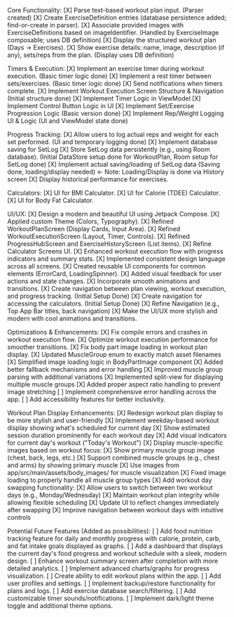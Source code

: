Core Functionality:
[X] Parse text-based workout plan input. (Parser created)
[X] Create ExerciseDefinition entries (database persistence added; find-or-create in parser).
[X] Associate provided images with ExerciseDefinitions based on imageIdentifier. (Handled by ExerciseImage composable; uses DB definition)
[X] Display the structured workout plan (Days -> Exercises).
[X] Show exercise details: name, image, description (if any), sets/reps from the plan. (Display uses DB definition)

Timers & Execution:
[X] Implement an exercise timer during workout execution. (Basic timer logic done)
[X] Implement a rest timer between sets/exercises. (Basic timer logic done)
[X] Send notifications when timers complete.
    [X] Implement Workout Execution Screen Structure & Navigation (Initial structure done)
    [X] Implement Timer Logic in ViewModel
    [X] Implement Control Button Logic in UI
    [X] Implement Set/Exercise Progression Logic (Basic version done)
    [X] Implement Rep/Weight Logging UI & Logic (UI and ViewModel state done)

Progress Tracking:
[X] Allow users to log actual reps and weight for each set performed. (UI and temporary logging done)
    [X] Implement database saving for SetLog
[X] Store SetLog data persistently (e.g., using Room database). (Initial DataStore setup done for WorkoutPlan, Room setup for SetLog done)
    [X] Implement actual saving/loading of SetLog data (Saving done, loading/display needed) <- Note: Loading/Display is done via History screen
[X] Display historical performance for exercises.

Calculators:
[X] UI for BMI Calculator.
[X] UI for Calorie (TDEE) Calculator.
[X] UI for Body Fat Calculator.

UI/UX:
[X] Design a modern and beautiful UI using Jetpack Compose.
    [X] Applied custom Theme (Colors, Typography).
    [X] Refined WorkoutPlanScreen (Display Cards, Input Area).
    [X] Refined WorkoutExecutionScreen (Layout, Timer, Controls).
    [X] Refined ProgressHubScreen and ExerciseHistoryScreen (List items).
    [X] Refine Calculator Screens UI.
    [X] Enhanced workout execution flow with progress indicators and summary stats.
    [X] Implemented consistent design language across all screens.
    [X] Created reusable UI components for common elements (ErrorCard, LoadingSpinner).
    [X] Added visual feedback for user actions and state changes.
[X] Incorporate smooth animations and transitions.
[X] Create navigation between plan viewing, workout execution, and progress tracking. (Initial Setup Done)
[X] Create navigation for accessing the calculators. (Initial Setup Done)
[X] Refine Navigation (e.g., Top App Bar titles, back navigation)
[X] Make the UI/UX more stylish and modern with cool animations and transitions.

Optimizations & Enhancements:
[X] Fix compile errors and crashes in workout execution flow.
[X] Optimize workout execution performance for smoother transitions.
[X] Fix body part image loading in workout plan display.
  [X] Updated MuscleGroup enum to exactly match asset filenames
  [X] Simplified image loading logic in BodyPartImage component
  [X] Added better fallback mechanisms and error handling
  [X] Improved muscle group parsing with additional variations
  [X] Implemented split-view for displaying multiple muscle groups
  [X] Added proper aspect ratio handling to prevent image stretching
[ ] Implement comprehensive error handling across the app.
[ ] Add accessibility features for better inclusivity.

Workout Plan Display Enhancements:
[X] Redesign workout plan display to be more stylish and user-friendly
[X] Implement weekday-based workout display showing what's scheduled for current day
[X] Show estimated session duration prominently for each workout day
[X] Add visual indicators for current day's workout ("Today's Workout")
[X] Display muscle-specific images based on workout focus:
    [X] Show primary muscle group image (chest, back, legs, etc.)
    [X] Support combined muscle groups (e.g., chest and arms) by showing primary muscle
    [X] Use images from app/src/main/assets/body_images/ for muscle visualization
    [X] Fixed image loading to properly handle all muscle group types
[X] Add workout day swapping functionality:
    [X] Allow users to switch between two workout days (e.g., Monday/Wednesday)
    [X] Maintain workout plan integrity while allowing flexible scheduling
    [X] Update UI to reflect changes immediately after swapping
[X] Improve navigation between workout days with intuitive controls

Potential Future Features (Added as possibilities):
[ ] Add food nutrition tracking feature for daily and monthly progress with calorie, protein, carb, and fat intake goals displayed as graphs.
[ ] Add a dashboard that displays the current day's food progress and workout schedule with a sleek, modern design.
[ ] Enhance workout summary screen after completion with more detailed analytics.
[ ] Implement advanced charts/graphs for progress visualization.
[ ] Create ability to edit workout plans within the app.
[ ] Add user profiles and settings.
[ ] Implement backup/restore functionality for plans and logs.
[ ] Add exercise database search/filtering.
[ ] Add customizable timer sounds/notifications.
[ ] Implement dark/light theme toggle and additional theme options.